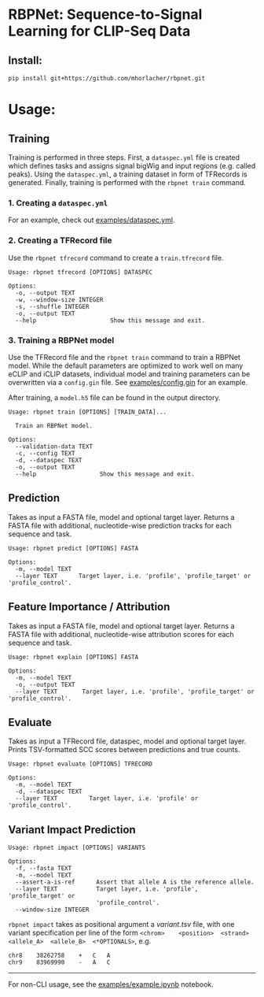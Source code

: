 # RBPNet: Sequence-to-Signal Learning for CLIP-Seq Data

## Install:

```
pip install git+https://github.com/mhorlacher/rbpnet.git
```

# Usage:

## Training

Training is performed in three steps. First, a `dataspec.yml` file is created which defines tasks and assigns signal bigWig 
and input regions (e.g. called peaks). Using the `dataspec.yml`, a training dataset in form of TFRecords is generated. 
Finally, training is performed with the `rbpnet train` command. 

### 1. Creating a `dataspec.yml`

For an example, check out [examples/dataspec.yml](https://github.com/mhorlacher/rbpnet/blob/main/examples/data/dataspec.yml). 


### 2. Creating a TFRecord file

Use the `rbpnet tfrecord` command to create a `train.tfrecord` file. 

```
Usage: rbpnet tfrecord [OPTIONS] DATASPEC

Options:
  -o, --output TEXT
  -w, --window-size INTEGER
  -s, --shuffle INTEGER
  -o, --output TEXT
  --help                     Show this message and exit.
```

### 3. Training a RBPNet model

Use the TFRecord file and the `rbpnet train` command to train a RBPNet model. 
While the default parameters are optimized to work well on many eCLIP and iCLIP datasets, individual 
model and training parameters can be overwritten via a `config.gin` file. 
See [examples/config.gin](https://github.com/mhorlacher/rbpnet/blob/main/examples/config.gin) for an example. 

After training, a `model.h5` file can be found in the output directory. 

```
Usage: rbpnet train [OPTIONS] [TRAIN_DATA]...

  Train an RBPNet model.

Options:
  --validation-data TEXT
  -c, --config TEXT
  -d, --dataspec TEXT
  -o, --output TEXT
  --help                  Show this message and exit.
```


## Prediction

Takes as input a FASTA file, model and optional target layer. Returns a FASTA file with additional, nucleotide-wise prediction tracks for each sequence and task. 

```
Usage: rbpnet predict [OPTIONS] FASTA

Options:
  -m, --model TEXT
  --layer TEXT      Target layer, i.e. 'profile', 'profile_target' or 'profile_control'.
```

## Feature Importance / Attribution

Takes as input a FASTA file, model and optional target layer. Returns a FASTA file with additional, nucleotide-wise attribution scores for each sequence and task. 

```
Usage: rbpnet explain [OPTIONS] FASTA

Options:
  -m, --model TEXT
  -o, --output TEXT
  --layer TEXT       Target layer, i.e. 'profile', 'profile_target' or 'profile_control'.
```

## Evaluate
Takes as input a TFRecord file, dataspec, model and optional target layer. Prints TSV-formatted SCC scores between predictions and true counts. 

```
Usage: rbpnet evaluate [OPTIONS] TFRECORD

Options:
  -m, --model TEXT
  -d, --dataspec TEXT
  --layer TEXT         Target layer, i.e. 'profile' or 'profile_control'.
```

## Variant Impact Prediction

```
Usage: rbpnet impact [OPTIONS] VARIANTS

Options:
  -f, --fasta TEXT
  -m, --model TEXT
  --assert-a-is-ref      Assert that allele A is the reference allele.
  --layer TEXT           Target layer, i.e. 'profile', 'profile_target' or
                         'profile_control'.
  --window-size INTEGER
```

`rbpnet impact` takes as positional argument a *variant.tsv* file, with one variant specification per line of the form 
`<chrom>	<position>	<strand>	<allele_A>	<allele_B>	<*OPTIONALS>`, e.g.

```
chr8	38262758	+	C	A
chr9	83969990	-	A	C
```

---

For non-CLI usage, see the [examples/example.ipynb](https://github.com/mhorlacher/rbpnet/blob/main/examples/example.ipynb) notebook. 
